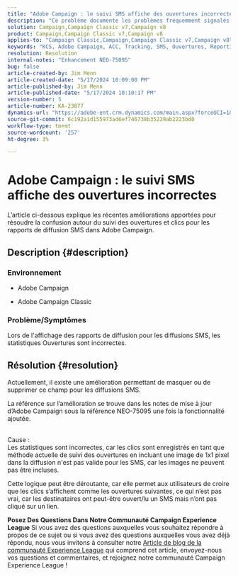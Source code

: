 ```yaml
---
title: "Adobe Campaign : le suivi SMS affiche des ouvertures incorrectes"
description: "Ce problème documente les problèmes fréquemment signalés de suivi de diffusion SMS, particulièrement les ouvertures incorrectes dans les rapports de diffusion."
solution: Campaign,Campaign Classic v7,Campaign v8
product: Campaign,Campaign Classic v7,Campaign v8
applies-to: "Campaign Classic,Campaign,Campaign Classic v7,Campaign v8"
keywords: "KCS, Adobe Campaign, ACC, Tracking, SMS, Ouvertures, Reporting, AC, Adobe Campaign Classic, FAQ"
resolution: Resolution
internal-notes: "Enhancement NEO-75095"
bug: false
article-created-by: Jim Menn
article-created-date: "5/17/2024 10:09:00 PM"
article-published-by: Jim Menn
article-published-date: "5/17/2024 10:10:17 PM"
version-number: 5
article-number: KA-23877
dynamics-url: "https://adobe-ent.crm.dynamics.com/main.aspx?forceUCI=1&pagetype=entityrecord&etn=knowledgearticle&id=331bab0d-9a14-ef11-9f8a-6045bd006268"
source-git-commit: 6c192a1d155973ad6ef746738b35229ab2223bd0
workflow-type: tm+mt
source-wordcount: '257'
ht-degree: 3%

---
```


# Adobe Campaign : le suivi SMS affiche des ouvertures incorrectes


L’article ci-dessous explique les récentes améliorations apportées pour résoudre la confusion autour du suivi des ouvertures et clics pour les rapports de diffusion SMS dans Adobe Campaign.

## Description {#description}


### Environnement

- Adobe Campaign


- Adobe Campaign Classic




### Problème/Symptômes

Lors de l&#39;affichage des rapports de diffusion pour les diffusions SMS, les statistiques Ouvertures sont incorrectes.


## Résolution {#resolution}


Actuellement, il existe une amélioration permettant de masquer ou de supprimer ce champ pour les diffusions SMS.

La référence sur l’amélioration se trouve dans les notes de mise à jour d’Adobe Campaign sous la référence NEO-75095 une fois la fonctionnalité ajoutée.


<br>Cause :<br>
Les statistiques sont incorrectes, car les clics sont enregistrés en tant que méthode actuelle de suivi des ouvertures en incluant une image de 1x1 pixel dans la diffusion n&#39;est pas valide pour les SMS, car les images ne peuvent pas être incluses.

Cette logique peut être déroutante, car elle permet aux utilisateurs de croire que les clics s’affichent comme les ouvertures suivantes, ce qui n’est pas vrai, car les destinataires ont peut-être ouvert/lu un SMS mais n’ont pas cliqué sur un lien.




<b>Posez Des Questions Dans Notre Communauté Campaign Experience League</b>
Si vous avez des questions auxquelles vous souhaitez répondre à propos de ce sujet ou si vous avez des questions auxquelles vous avez déjà répondu, nous vous invitons à consulter notre [Article de blog de la communauté Experience League](https://experienceleaguecommunities.adobe.com/t5/adobe-campaign-classic-blogs/introducing-top-kcs-articles-curated-for-your-troubleshooting/bc-p/672426#M132 "Suivez le lien.") qui comprend cet article, envoyez-nous vos questions et commentaires, et rejoignez notre communauté Campaign Experience League !
